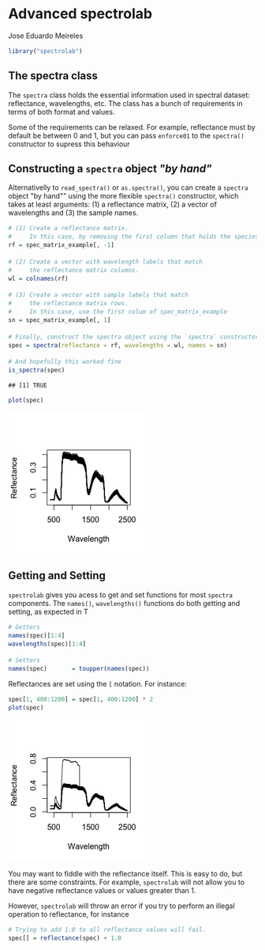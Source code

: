 # Advanced spectrolab
Jose Eduardo Meireles  


```r
library("spectrolab")
```

## The spectra class

The `spectra` class holds the essential information used in spectral dataset: reflectance, wavelengths, etc. The class has a bunch of requirements in terms of both format and values. 

Some of the requirements can be relaxed. For example, reflectance must by default be between 0 and 1, but you can pass `enforce01` to the `spectra()` constructor to supress this behaviour

## Constructing a `spectra` object _"by hand"_

Alternativelly to `read_spectra()` or `as.spectra()`, you can create a `spectra` object "by hand"" using the more flexible `spectra()` constructor, which takes at least arguments: (1) a reflectance matrix, (2) a vector of wavelengths and (3) the sample names.


```r
# (1) Create a reflectance matrix.
#     In this case, by removing the first column that holds the species name
rf = spec_matrix_example[, -1]

# (2) Create a vector with wavelength labels that match
#     the reflectance matrix columns.
wl = colnames(rf)

# (3) Create a vector with sample labels that match
#     the reflectance matrix rows.
#     In this case, use the first colum of spec_matrix_example
sn = spec_matrix_example[, 1] 

# Finally, construct the spectra object using the `spectra` constructor
spec = spectra(reflectance = rf, wavelengths = wl, names = sn)

# And hopefully this worked fine
is_spectra(spec)
```

```
## [1] TRUE
```

```r
plot(spec)
```

![](advanced_spectrolab_files/figure-html/unnamed-chunk-2-1.png)<!-- -->

## Getting and Setting

`spectrolab` gives you acess to get and set functions for most `spectra` components. The `names()`, `wavelengths()` functions do both getting and setting, as expected in T


```r
# Getters
names(spec)[1:4]
wavelengths(spec)[1:4]

# Setters
names(spec)       = toupper(names(spec))
```

Reflectances are set using the `[` notation. For instance:


```r
spec[1, 400:1200] = spec[1, 400:1200] * 2
plot(spec)
```

![](advanced_spectrolab_files/figure-html/unnamed-chunk-4-1.png)<!-- -->

You may want to fiddle with the reflectance itself. This is easy to do, but there are some constraints. For example, `spectrolab` will not allow you to have negative reflectance values or values greater than 1.

However, `spectrolab` will throw an error if you try to perform an illegal operation to reflectance, for instance 


```r
# Trying to add 1.0 to all reflectance values will fail.
spec[] = reflectance(spec) + 1.0
```
